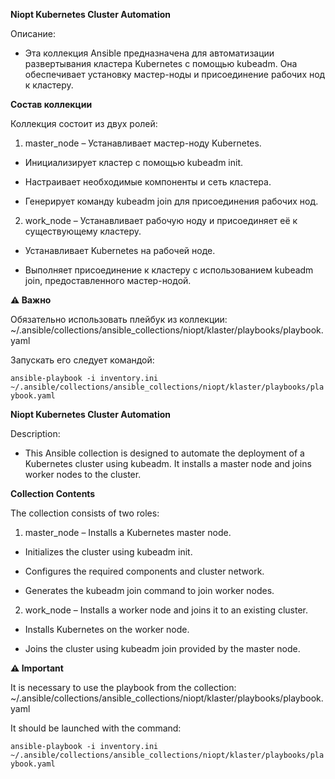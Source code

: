**Niopt Kubernetes Cluster Automation**

Описание:
- Эта коллекция Ansible предназначена для автоматизации развертывания кластера Kubernetes с помощью kubeadm. Она обеспечивает установку мастер-ноды и присоединение рабочих нод к кластеру.

**Состав коллекции**

Коллекция состоит из двух ролей:

1) master_node – Устанавливает мастер-ноду Kubernetes.

- Инициализирует кластер с помощью kubeadm init.

- Настраивает необходимые компоненты и сеть кластера.

- Генерирует команду kubeadm join для присоединения рабочих нод.

2) work_node – Устанавливает рабочую ноду и присоединяет её к существующему кластеру.

- Устанавливает Kubernetes на рабочей ноде.

- Выполняет присоединение к кластеру с использованием kubeadm join, предоставленного мастер-нодой.

**⚠️ Важно**

Обязательно использовать плейбук из коллекции:
~/.ansible/collections/ansible_collections/niopt/klaster/playbooks/playbook.yaml

Запускать его следует командой:

`ansible-playbook -i inventory.ini ~/.ansible/collections/ansible_collections/niopt/klaster/playbooks/playbook.yaml`




**Niopt Kubernetes Cluster Automation**

Description:
- This Ansible collection is designed to automate the deployment of a Kubernetes cluster using kubeadm. It installs a master node and joins worker nodes to the cluster.

**Collection Contents**

The collection consists of two roles:

1) master_node – Installs a Kubernetes master node.

- Initializes the cluster using kubeadm init.

- Configures the required components and cluster network.

- Generates the kubeadm join command to join worker nodes.

2) work_node – Installs a worker node and joins it to an existing cluster.

- Installs Kubernetes on the worker node.

- Joins the cluster using kubeadm join provided by the master node.


**⚠️ Important**

It is necessary to use the playbook from the collection: ~/.ansible/collections/ansible_collections/niopt/klaster/playbooks/playbook.yaml

It should be launched with the command:

`ansible-playbook -i inventory.ini ~/.ansible/collections/ansible_collections/niopt/klaster/playbooks/playbook.yaml`
